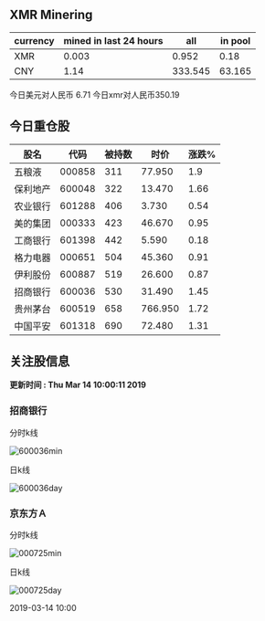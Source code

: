 ## XMR Minering

|currency|mined in last 24 hours|all|in pool|
|---|---|---|---|
|XMR|0.003|0.952|0.18|
|CNY|1.14|333.545|63.165|

今日美元对人民币 6.71	今日xmr对人民币350.19


## 今日重仓股 

|股名|代码|被持数|时价|涨跌%|
|---|---|---|---|---|
|五粮液|000858|311|77.950|1.9|
|保利地产|600048|322|13.470|1.66|
|农业银行|601288|406|3.730|0.54|
|美的集团|000333|423|46.670|0.95|
|工商银行|601398|442|5.590|0.18|
|格力电器|000651|504|45.360|0.91|
|伊利股份|600887|519|26.600|0.87|
|招商银行|600036|530|31.490|1.45|
|贵州茅台|600519|658|766.950|1.72|
|中国平安|601318|690|72.480|1.31|

## 关注股信息
**更新时间 : Thu Mar 14 10:00:11 2019**
### 招商银行 
分时k线

![600036min](http://image.sinajs.cn/newchart/min/n/sh600036.gif)

日k线

![600036day](http://image.sinajs.cn/newchart/daily/n/sh600036.gif)

### 京东方Ａ 
分时k线

![000725min](http://image.sinajs.cn/newchart/min/n/sz000725.gif)

日k线

![000725day](http://image.sinajs.cn/newchart/daily/n/sz000725.gif)

2019-03-14 10:00